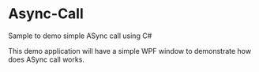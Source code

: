 # Async-Call

Sample to demo simple ASync call using C#

This demo application will have a simple WPF window to demonstrate how does ASync call works.
